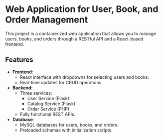 # Web Application for User, Book, and Order Management

This project is a containerized web application that allows you to manage users, books, and orders through a RESTful API and a React-based frontend.

## Features
- **Frontend**:
  - React interface with dropdowns for selecting users and books.
  - Real-time updates for CRUD operations.
- **Backend**:
  - Three services:
    - User Service (Flask)
    - Catalog Service (Flask)
    - Order Service (PHP)
  - Fully functional REST APIs.
- **Database**:
  - MySQL databases for users, books, and orders.
  - Preloaded schemas with initialization scripts.
